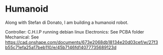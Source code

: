 # Humanoid
Along with Stefan di Donato, I am building a humanoid robot.

Controller: C.H.I.P running debian linux
Electronics: See PCBA folder
Mechanical: See https://cad.onshape.com/documents/673e2068db18134e20d03cef/w/27f3b55c71efa25a17beb110/e/45b7146fd14077735689123d
